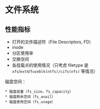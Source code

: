 # 文件系统

## 性能指标

* 打开的文件描述符（File Descriptors, FD）
* inode
* 分区使用率
* 交换空间
* 各挂载点的使用情况（只考虑 filetype 是 `xfs`/`ext4`/`fuseblk(ntfs)/cifs(nfs)` 等情况）

磁盘空间：

    * 磁盘容量（fs_size，fs_capacity）
    * 磁盘剩余空间（fs_avail）
    * 磁盘使用空间（fs_usage）
